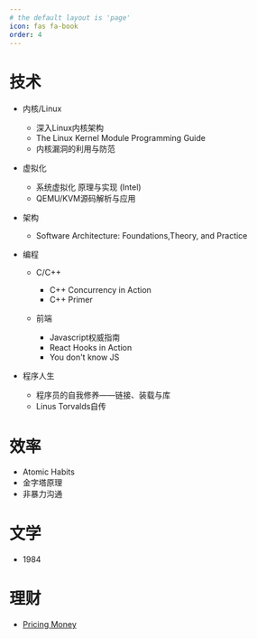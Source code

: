 ```yaml
---
# the default layout is 'page'
icon: fas fa-book
order: 4
---
```


# 技术

- 内核/Linux
    - 深入Linux内核架构
    - The Linux Kernel Module Programming Guide
    - 内核漏洞的利用与防范
- 虚拟化
    - 系统虚拟化 原理与实现 (Intel) 
    - QEMU/KVM源码解析与应用

- 架构
    - Software Architecture: Foundations,Theory, and Practice

- 编程
    - C/C++
        - C++ Concurrency in Action
        - C++ Primer

    - 前端
        - Javascript权威指南
        - React Hooks in Action
        - You don't know JS

- 程序人生
    - 程序员的自我修养——链接、装载与库
    - Linus Torvalds自传


# 效率

- Atomic Habits
- 金字塔原理
- 非暴力沟通

# 文学

- 1984

# 理财

- [Pricing Money](http://www.jdawiseman.com/books/pricing-money/Pricing_Money_JDAWiseman.html?utm_source=hackernewsletter&utm_medium=email&utm_term=fav)